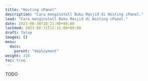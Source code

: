 ```yaml
---
title: "Hosting cPanel"
description: "Cara menginstall Buku Masjid di Hosting cPanel."
lead: "Cara menginstall Buku Masjid di Hosting cPanel."
date: 2023-08-30T10:21:00+08:00
lastmod: 2023-08-31T11:11:00+08:00
draft: false
images: []
menu:
  docs:
    parent: "deployment"
weight: 310
toc: true
---
```


TODO
